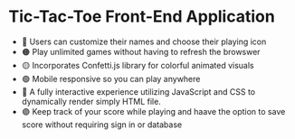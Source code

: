 # Tic-Tac-Toe Front-End Application 
* 🔴 Users can customize their names and choose their playing icon 
* 🟠 Play unlimited games without having to refresh the browswer 
* 🟡 Incorporates Confetti.js library for colorful animated visuals 
* 🟢 Mobile responsive so you can play anywhere 
* 🔵 A fully interactive experience utilizing JavaScript and CSS to dynamically render simply HTML file. 
* 🟣 Keep track of your score while playing and haave the option to save score without requiring sign in or database 